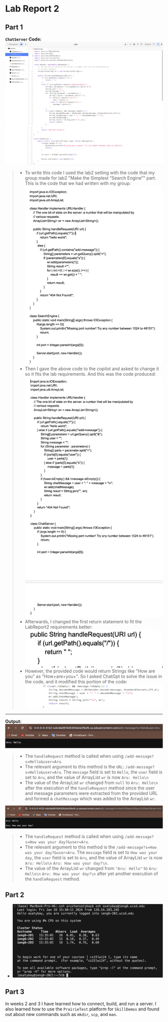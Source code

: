 # Lab Report 2
## Part 1
 
 **`ChatServer` Code:** 
 ![Code](https://github.com/Arushasatybay/cse15l-lab-reports/blob/main/Screenshot%202024-01-25%20at%205.00.39%20PM.png?raw=true)
 ![Code](https://github.com/Arushasatybay/cse15l-lab-reports/blob/main/Screenshot%202024-01-25%20at%205.10.29%20PM.png?raw=true)

> * To write this code I used the lab2 setting with the code that my group made for lab2 "Make the Simplest “Search Engine”" part. This is the code that we had written with my group:
> ![GroupCode](https://github.com/Arushasatybay/cse15l-lab-reports/blob/main/Screenshot%202024-01-26%20at%2012.39.23%20PM.png?raw=true)
> * Then I gave the above code to the copilot and asked to change it so it fits the lab requirements. And this was the code produced:
> ![Copilot Code](https://github.com/Arushasatybay/cse15l-lab-reports/blob/main/Screenshot%202024-01-26%20at%2012.45.04%20PM.png?raw=true)
> * Afterwards, I changed the first return statement to fit the LabReport2 requirements better:
 ![ChangedReturn](https://github.com/Arushasatybay/cse15l-lab-reports/blob/main/Screenshot%202024-01-26%20at%2012.48.02%20PM.png?raw=true)
> * However, the provided code would return Strings like "How are you" as "How+are+you+". So I asked ChatGpt to solve the issue in the code, and it modified this portion of the code:
 >![ChatGPTmoddified](https://github.com/Arushasatybay/cse15l-lab-reports/blob/main/Screenshot%202024-01-26%20at%202.10.58%20PM.png?raw=true)

---
**Output:**
 ![Webscreenshot](https://github.com/Arushasatybay/cse15l-lab-reports/blob/main/Screenshot%202024-01-25%20at%205.14.48%20PM.png?raw=true)
 > * The `handleRequest` method is called when using `/add-message?s=Hello&user=Aru`.
 > * The relevant argument to this method is the `URL`: `/add-message?s=Hello&user=Aru`. The `message` field is set to `Hello`, the `user` field is set to `Aru`, and the value of ArrayList `wr` is now `Aru: Hello\n`
 > * The value of the ArrayList `wr` changed from `null` to `Aru: Hello\n` after the execution of the `handleRequest` method since the user and message parameters were extracted from the provided URL and formed a `chatMessage` which was added to the ArrayList `wr`.
   
 ![Webscreenshot](https://github.com/Arushasatybay/cse15l-lab-reports/blob/main/Screenshot%202024-01-25%20at%205.15.48%20PM.png?raw=true)
 > *  The `handleRequest` method is called when using `/add-message?s=How was your day?&user=Aru`.
 > *  The relevant argument to this method is the `/add-message?s=How was your day?&user=Aru`. The `message` field is set to `How was your day`, the `user` field is set to `Aru`, and the value of ArrayList `wr` is now `Aru: Hello\n` `Aru: How was your day?\n`.
 > *  The value of the ArrayList `wr` changed from `"Aru: Hello"` to `Aru: Hello\n` `Aru: How was your day?\n` after yet another execution of the `handleRequest` method.


## Part 2
* ![Login](https://github.com/Arushasatybay/cse15l-lab-reports/blob/main/Screenshot%202024-01-26%20at%203.40.09%20PM.png?raw=true)


## Part 3
In weeks 2 and 3 I have learned how to connect, build, and run a server. I also learned how to use the `PrairieTest` platform for `SkillDemos` and found out about new commands such as `mkdir`, `scp`, and `man`.
 
